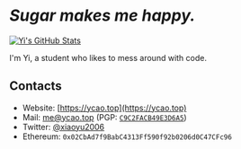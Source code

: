 # *Sugar makes me happy.*

[![Yi's GitHub Stats](https://github-readme-stats-iota-virid.vercel.app/api?username=xiaoyu2006&count_private=true&show_icons=true&hide_rank=true&include_all_commits=true&card_width=290)](https://github.com/xiaoyu2006)

I'm Yi, a student who likes to mess around with code.

## Contacts
 - Website: [https://ycao.top](https://ycao.top)
 - Mail: [me@ycao.top](mailto:me@ycao.top) (PGP: [`C9C2FACB49E3D6A5`](https://ycao.top/pgp/))
 - Twitter: [@xiaoyu2006](https://twitter.com/xiaoyu2006)
 - Ethereum: `0x02CbAd7f9BabC4313Ff590f92b0206d0C47CFc96`
